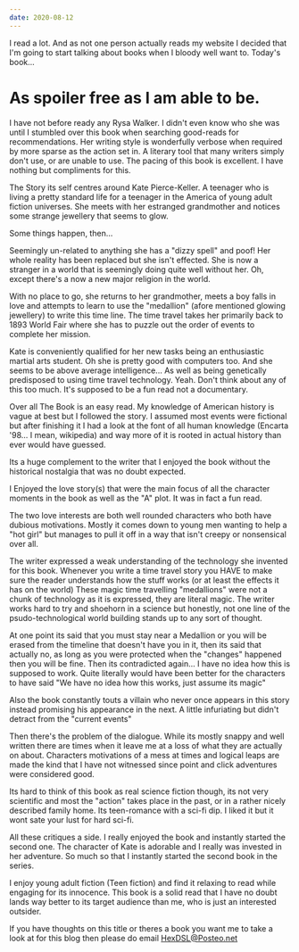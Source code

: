 ```yaml
---
date: 2020-08-12
---
```


I read a lot. And as not one person actually reads my website I decided that I'm going to start talking about books when I bloody well want to. Today's book...

# As spoiler free as I am able to be.

I have not before ready any Rysa Walker. I didn't even know who she was until I stumbled over this book when searching good-reads for recommendations. Her writing style is wonderfully verbose when required by more sparse as the action set in. A literary tool that many writers simply don't use, or are unable to use. The pacing of this book is excellent. I have nothing but compliments for this.

The Story its self centres around Kate Pierce-Keller. A teenager who is living a pretty standard life for a teenager in the America of young adult fiction universes. She meets with her estranged grandmother and notices some strange jewellery that seems to glow.

Some things happen, then...

Seemingly un-related to anything she has a "dizzy spell" and poof! Her whole reality has been replaced but she isn't effected. She is now a stranger in a world that is seemingly doing quite well without her. Oh, except there's a now a new major religion in the world.

With no place to go, she returns to her grandmother, meets a boy falls in love and attempts to learn to use the "medallion" (afore mentioned glowing jewellery) to write this time line. The time travel takes her primarily back to 1893 World Fair where she has to puzzle out the order of events to complete her mission.

Kate is conveniently qualified for her new tasks being an enthusiastic martial arts student. Oh she is pretty good with computers too. And she seems to be above average intelligence... As well as being genetically predisposed to using time travel technology. Yeah. Don't think about any of this too much. It's supposed to be a fun read not a documentary.

Over all The Book is an easy read. My knowledge of American history is vague at best but I followed the story. I assumed most events were fictional but after finishing it I had a look at the font of all human knowledge (Encarta '98... I mean, wikipedia) and way more of it is rooted in actual history than ever would have guessed.

Its a huge complement to the writer that I enjoyed the book without the historical nostalgia that was no doubt expected.

I Enjoyed the love story(s) that were the main focus of all the character moments in the book as well as the "A" plot. It was in fact a fun read.

The two love interests are both well rounded characters who both have dubious motivations. Mostly it comes down to young men wanting to help a "hot girl" but manages to pull it off in a way that isn't creepy or nonsensical over all.

The writer expressed a weak understanding of the technology she invented for this book. Whenever you write a time travel story you HAVE to make sure the reader understands how the stuff works (or at least the effects it has on the world) These magic time travelling "medallions" were not a chunk of technology as it is expressed, they are literal magic. The writer works hard to try and shoehorn in a science but honestly, not one line of the psudo-technological world building stands up to any sort of thought.

At one point its said that you must stay near a Medallion or you will be erased from the timeline that doesn't have you in it, then its said that actually no, as long as you were protected when the "changes" happened then you will be fine. Then its contradicted again... I have no idea how this is supposed to work. Quite literally would have been better for the characters to have said "We have no idea how this works, just assume its magic"

Also the book constantly touts a villain who never once appears in this story instead promising his appearance in the next. A little infuriating but didn't detract from the "current events"

Then there's the problem of the dialogue. While its mostly snappy and well written there are times when it leave me at a loss of what they are actually on about. Characters motivations of a mess at times and logical leaps are made the kind that I have not witnessed since point and click adventures were considered good.

Its hard to think of this book as real science fiction though, its not very scientific and most the "action" takes place in the past, or in a rather nicely described family home. Its teen-romance with a sci-fi dip. I liked it but it wont sate your lust for hard sci-fi.

All these critiques a side. I really enjoyed the book and instantly started the second one. The character of Kate is adorable and I really was invested in her adventure. So much so that I instantly started the second book in the series.

I enjoy young adult fiction (Teen fiction) and find it relaxing to read while engaging for its innocence. This book is a solid read that I have no doubt lands way better to its target audience than me, who is just an interested outsider.

If you have thoughts on this title or theres a book you want me to take a look at for this blog then please do email HexDSL@Posteo.net
